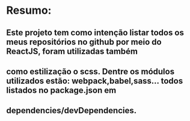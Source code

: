 # Resumo:
 ## Este projeto tem como intenção listar todos os meus repositórios no github por meio do ReactJS, foram utilizadas também
 ## como estilização o scss. Dentre os módulos utilizados estão: webpack,babel,sass... todos listados no package.json em
 ## dependencies/devDependencies.
